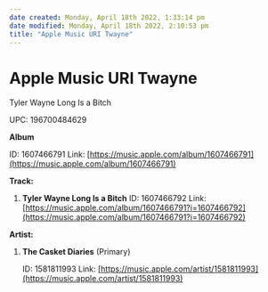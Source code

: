 ```yaml
---
date created: Monday, April 18th 2022, 1:33:14 pm
date modified: Monday, April 18th 2022, 2:10:53 pm
title: "Apple Music URI Twayne"
---
```

# Apple Music URI Twayne
Tyler Wayne Long Is a Bitch

UPC: 196700484629

**Album**

ID: 1607466791
Link: [https://music.apple.com/album/1607466791](https://music.apple.com/album/1607466791)


**Track:**

1.  **Tyler Wayne Long Is a Bitch**
    ID: 1607466792
    Link: [https://music.apple.com/album/1607466791?i=1607466792](https://music.apple.com/album/1607466791?i=1607466792)



**Artist:**

1.  **The Casket Diaries** (Primary)

    ID: 1581811993
    Link: [https://music.apple.com/artist/1581811993](https://music.apple.com/artist/1581811993)